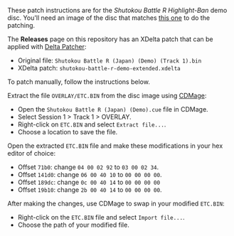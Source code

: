 These patch instructions are for the *Shutokou Battle R Highlight-Ban* demo disc. You'll need an image of the disc that matches [this one](http://redump.org/disc/33688/) to do the patching.

The __Releases__ page on this repository has an XDelta patch that can be applied with [Delta Patcher](https://github.com/marco-calautti/DeltaPatcher/releases):
* Original file: `Shutokou Battle R (Japan) (Demo) (Track 1).bin`
* XDelta patch: `shutokou-battle-r-demo-extended.xdelta`

To patch manually, follow the instructions below.

Extract the file `OVERLAY/ETC.BIN` from the disc image using [CDMage](https://archive.org/details/CDmage):
* Open the `Shutokou Battle R (Japan) (Demo).cue` file in CDMage.
* Select Session 1 > Track 1 > OVERLAY.
* Right-click on `ETC.BIN` and select `Extract file...`.
* Choose a location to save the file.
 
Open the extracted `ETC.BIN` file and make these modifications in your hex editor of choice:
* Offset `71b0`: change `04 00 02 92` to `03 00 02 34`.
* Offset `141d0`: change `06 00 40 10` to `00 00 00 00`.
* Offset `189dc`: change `0c 00 40 14` to `00 00 00 00`
* Offset `19b10`: change `2b 00 40 14` to `00 00 00 00`.

After making the changes, use CDMage to  swap in your modified `ETC.BIN`:
* Right-click on the `ETC.BIN` file and select `Import file...`.
* Choose the path of your modified file.

